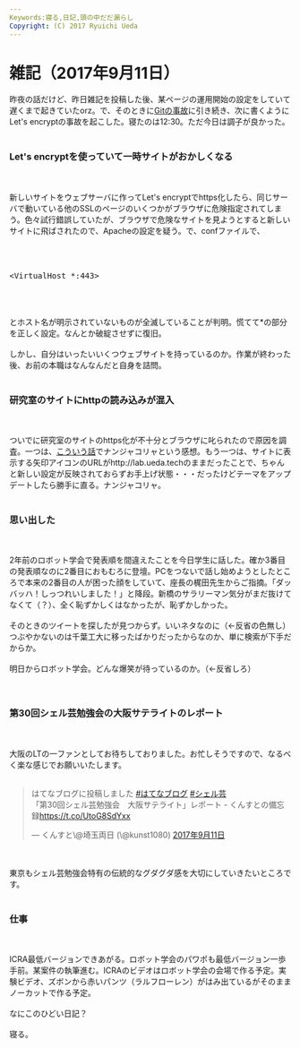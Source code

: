 ```yaml
---
Keywords:寝る,日記,頭の中だだ漏らし
Copyright: (C) 2017 Ryuichi Ueda
---
```


# 雑記（2017年9月11日）
昨夜の話だけど、昨日雑記を投稿した後、某ページの運用開始の設定をしていて遅くまで起きていたorz。で、そのときに<a href="https://blog.ueda.tech/?p=10351">Gitの事故</a>に引き続き、次に書くようにLet's encryptの事故を起こした。寝たのは12:30。ただ今日は調子が良かった。<br />
<br />
<h3>Let's encryptを使っていて一時サイトがおかしくなる</h3><br />
<br />
新しいサイトをウェブサーバに作ってLet's encryptでhttps化したら、同じサーバで動いている他のSSLのページのいくつかがブラウザに危険指定されてしまう。色々試行錯誤していたが、ブラウザで危険なサイトを見ようとすると新しいサイトに飛ばされたので、Apacheの設定を疑う。で、confファイルで、<br />
<br />
<pre><br />
&lt;VirtualHost *:443&gt;<br />
</pre><br />
<br />
とホスト名が明示されていないものが全滅していることが判明。慌てて*の部分を正しく設定。なんとか破綻させずに復旧。<br />
<br />
しかし、自分はいったいいくつウェブサイトを持っているのか。作業が終わった後、お前の本職はなんなんだと自身を詰問。<br />
<br />
<h3>研究室のサイトにhttpの読み込みが混入</h3><br />
<br />
ついでに研究室のサイトのhttps化が不十分とブラウザに叱られたので原因を調査。一つは、<a href="http://xn--lcki7of.jp/848/">こういう話</a>でナンジャコリャという感想。もう一つは、サイトに表示する矢印アイコンのURLがhttp://lab.ueda.techのままだったことで、ちゃんと新しい設定が反映されておらずお手上げ状態・・・だったけどテーマをアップデートしたら勝手に直る。ナンジャコリャ。<br />
<br />
<h3>思い出した</h3><br />
<br />
2年前のロボット学会で発表順を間違えたことを今日学生に話した。確か3番目の発表順なのに2番目におもむろに登壇。PCをつないで話し始めようとしたところで本来の2番目の人が困った顔をしていて、座長の梶田先生からご指摘。「ダッバッハ！しっつれいしました！」と降段。新橋のサラリーマン気分がまだ抜けてなくて（？）、全く恥ずかしくはなかったが、恥ずかしかった。<br />
<br />
そのときのツイートを探したが見つからず。いいネタなのに（←反省の色無し）つぶやかないのは千葉工大に移ったばかりだったからなのか、単に検索が下手だからか。<br />
<br />
明日からロボット学会。どんな爆笑が待っているのか。（←反省しろ）<br />
<br />
<br />
<h3>第30回シェル芸勉強会の大阪サテライトのレポート</h3><br />
<br />
大阪のLTの一ファンとしてお待ちしておりました。お忙しそうですので、なるべく楽な感じでお願いいたします。<br />
<br />
<blockquote class="twitter-tweet" data-lang="ja"><p lang="ja" dir="ltr">はてなブログに投稿しました <a href="https://twitter.com/hashtag/%E3%81%AF%E3%81%A6%E3%81%AA%E3%83%96%E3%83%AD%E3%82%B0?src=hash">#はてなブログ</a> <a href="https://twitter.com/hashtag/%E3%82%B7%E3%82%A7%E3%83%AB%E8%8A%B8?src=hash">#シェル芸</a><br>「第30回シェル芸勉強会　大阪サテライト」レポート - くんすとの備忘録<a href="https://t.co/UtoG8SdYxx">https://t.co/UtoG8SdYxx</a></p>&mdash; くんすと\@埼玉両日 (\@kunst1080) <a href="https://twitter.com/kunst1080/status/907240151222444032">2017年9月11日</a></blockquote> <script async src="//platform.twitter.com/widgets.js" charset="utf-8"></script><br />
<br />
東京もシェル芸勉強会特有の伝統的なグダグダ感を大切にしていきたいところです。<br />
<br />
<h3>仕事</h3><br />
<br />
ICRA最低バージョンできあがる。ロボット学会のパワポも最低バージョン一歩手前。某案件の執筆進む。ICRAのビデオはロボット学会の会場で作る予定。実験ビデオ、ズボンから赤いパンツ（ラルフローレン）がはみ出ているがそのままノーカットで作る予定。<br />
<br />
なにこのひどい日記？<br />
<br />
寝る。<br />

